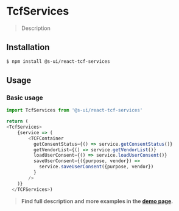 # TcfServices

> Description

<!-- ![](./assets/preview.png) -->

## Installation

```sh
$ npm install @s-ui/react-tcf-services
```

## Usage

### Basic usage
```js
import TcfServices from '@s-ui/react-tcf-services'

return (
<TcfServices>
    {service => (
        <TCFContainer
          getConsentStatus={() => service.getConsentStatus()}
          getVendorList={() => service.getVendorList()}
          loadUserConsent={() => service.loadUserConsent()}
          saveUserConsent={({purpose, vendor}) =>
            service.saveUserConsent({purpose, vendor})
          }
        />
    )}
  </TCFServices>)
```


> **Find full description and more examples in the [demo page](#).**